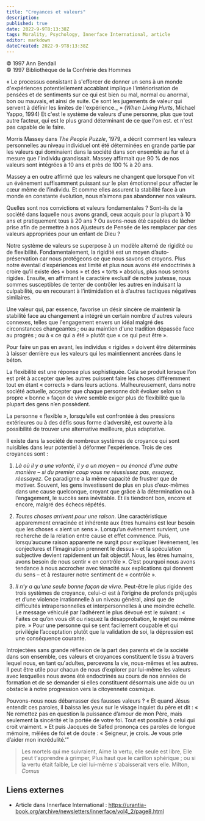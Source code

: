 ```yaml
---
title: "Croyances et valeurs"
description: 
published: true
date: 2022-9-9T8:13:38Z
tags: Morality, Psychology, Innerface International, article
editor: markdown
dateCreated: 2022-9-9T8:13:38Z
---
```


<p class="v-card v-sheet theme--light gray lighten-3 px-2">© 1997 Ann Bendall<br>© 1997 Bibliothèque de la Confrérie des Hommes</p>


« Le processus consistant à s'efforcer de donner un sens à un monde d'expériences potentiellement accablant implique l'intériorisation de pensées et de sentiments sur ce qui est bien ou mal, normal ou anormal, bon ou mauvais, et ainsi de suite. Ce sont les jugements de valeur qui servent à définir les limites de l'expérience._ » (_When Living Hurts_, Michael Yappo, 1994) Et c'est le système de valeurs d'une personne, plus que tout autre facteur, qui est le plus grand déterminant de ce que l'on est. et n'est pas capable de le faire.

Morris Massey dans _The People Puzzle_, 1979, a décrit comment les valeurs personnelles au niveau individuel ont été déterminées en grande partie par les valeurs qui dominaient dans la société dans son ensemble au fur et à mesure que l'individu grandissait. Massey affirmait que 90 % de nos valeurs sont intégrées à 10 ans et près de 100 % à 20 ans.

Massey a en outre affirmé que les valeurs ne changent que lorsque l'on vit un événement suffisamment puissant sur le plan émotionnel pour affecter le cœur même de l'individu. Et comme elles assurent la stabilité face à un monde en constante évolution, nous n’aimons pas abandonner nos valeurs.

Quelles sont nos convictions et valeurs fondamentales ? Sont-ils de la société dans laquelle nous avons grandi, ceux acquis pour la plupart à 10 ans et pratiquement tous à 20 ans ? Ou avons-nous été capables de lâcher prise afin de permettre à nos Ajusteurs de Pensée de les remplacer par des valeurs appropriées pour un enfant de Dieu ?

Notre système de valeurs se superpose à un modèle alterné de rigidité ou de flexibilité. Fondamentalement, la rigidité est un moyen d’auto-préservation car nous protégeons ce que nous savons et croyons. Plus notre éventail d’expériences est limité et plus nous avons été endoctrinés à croire qu’il existe des « bons » et des « torts » absolus, plus nous serons rigides. Ensuite, en affirmant le caractère exclusif de notre justesse, nous sommes susceptibles de tenter de contrôler les autres en induisant la culpabilité, ou en recourant à l’intimidation et à d’autres tactiques négatives similaires.

Une valeur qui, par essence, favorise un désir sincère de maintenir la stabilité face au changement a intégré un certain nombre d'autres valeurs connexes, telles que l'engagement envers un idéal malgré des circonstances changeantes ; ou au maintien d'une tradition dépassée face au progrès ; ou à « ce qui a été » plutôt que « ce qui peut être ».

Pour faire un pas en avant, les individus « rigides » doivent être déterminés à laisser derrière eux les valeurs qui les maintiennent ancrées dans le béton.

La flexibilité est une réponse plus sophistiquée. Cela se produit lorsque l’on est prêt à accepter que les autres puissent faire les choses différemment tout en étant « corrects » dans leurs actions. Malheureusement, dans notre société actuelle, accepter que chaque personne doit évoluer selon sa propre « bonne » façon de vivre semble exiger plus de flexibilité que la plupart des gens n’en possèdent.

La personne « flexible », lorsqu’elle est confrontée à des pressions extérieures ou à des défis sous forme d’adversité, est ouverte à la possibilité de trouver une alternative meilleure, plus adaptative.

Il existe dans la société de nombreux systèmes de croyance qui sont nuisibles dans leur potentiel à déformer l'expérience. Trois de ces croyances sont :

1. _Là où il y a une volonté, il y a un moyen – ou énoncé d'une autre manière – si du premier coup vous ne réussissez pas, essayez, réessayez_. Ce paradigme a la même capacité de frustrer que de motiver. Souvent, les gens investissent de plus en plus d’eux-mêmes dans une cause quelconque, croyant que grâce à la détermination ou à l’engagement, le succès sera inévitable. Et ils tiendront bon, encore et encore, malgré des échecs répétés.

2. _Toutes choses arrivent pour une raison_. Une caractéristique apparemment enracinée et inhérente aux êtres humains est leur besoin que les choses « aient un sens ». Lorsqu’un événement survient, une recherche de la relation entre cause et effet commence. Puis, lorsqu’aucune raison apparente ne surgit pour expliquer l’événement, les conjectures et l’imagination prennent le dessus – et la spéculation subjective devient rapidement un fait objectif. Nous, les êtres humains, avons besoin de nous sentir « en contrôle ». C’est pourquoi nous avons tendance à nous accrocher avec ténacité aux explications qui donnent du sens – et à restaurer notre sentiment de « contrôle ».

3. _Il n'y a qu'une seule bonne façon de vivre_. Peut-être le plus rigide des trois systèmes de croyance, celui-ci est à l’origine de profonds préjugés et d’une violence irrationnelle à un niveau général, ainsi que de difficultés intrapersonnelles et interpersonnelles à une moindre échelle. Le message véhiculé par l’adhérent le plus dévoué est le suivant : « Faites ce qu’on vous dit ou risquez la désapprobation, le rejet ou même pire. » Pour une personne qui se sent facilement coupable et qui privilégie l’acceptation plutôt que la validation de soi, la dépression est une conséquence courante.

Introjectées sans grande réflexion de la part des parents et de la société dans son ensemble, ces valeurs et croyances constituent le tissu à travers lequel nous, en tant qu'adultes, percevons la vie, nous-mêmes et les autres. Il peut être utile pour chacun de nous d’explorer par lui-même les valeurs avec lesquelles nous avons été endoctrinés au cours de nos années de formation et de se demander si elles constituent désormais une aide ou un obstacle à notre progression vers la citoyenneté cosmique.

Pouvons-nous nous débarrasser des fausses valeurs ? « Et quand Jésus entendit ces paroles, il baissa les yeux sur le visage inquiet du père et dit : « Ne remettez pas en question la puissance d’amour de mon Père, mais seulement la sincérité et la portée de votre foi. Tout est possible à celui qui croit vraiment. » Et puis Jacques de Safed prononça ces paroles de longue mémoire, mêlées de foi et de doute : « Seigneur, je crois. Je vous prie d’aider mon incrédulité.’”

> Les mortels qui me suivraient,
> Aime la vertu, elle seule est libre,
> Elle peut t'apprendre à grimper,
> Plus haut que le carillon sphérique ;
> ou si la vertu était faible,
> Le ciel lui-même s'abaisserait vers elle.
>     Milton, _Comus_

## Liens externes

- Article dans Innerface International : https://urantia-book.org/archive/newsletters/innerface/vol4_2/page8.html




